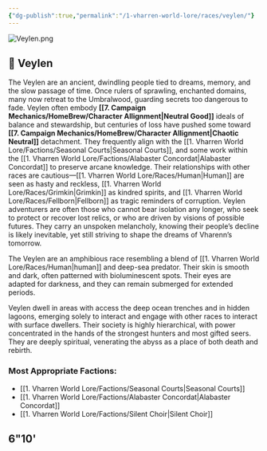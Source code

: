 ```yaml
---
{"dg-publish":true,"permalink":"/1-vharren-world-lore/races/veylen/"}
---
```


![Veylen.png](/img/user/z.%20Assets/Veylen.png)
## 🌙 **Veylen**

The Veylen are an ancient, dwindling people tied to dreams, memory, and the slow passage of time. Once rulers of sprawling, enchanted domains, many now retreat to the Umbralwood, guarding secrets too dangerous to fade. Veylen often embody **[[7. Campaign Mechanics/HomeBrew/Character Allignment\|Neutral Good]]** ideals of balance and stewardship, but centuries of loss have pushed some toward **[[7. Campaign Mechanics/HomeBrew/Character Allignment\|Chaotic Neutral]]** detachment. They frequently align with the [[1. Vharren World Lore/Factions/Seasonal Courts\|Seasonal Courts]], and some work within the [[1. Vharren World Lore/Factions/Alabaster Concordat\|Alabaster Concordat]] to preserve arcane knowledge. Their relationships with other races are cautious—[[1. Vharren World Lore/Races/Human\|Human]] are seen as hasty and reckless, [[1. Vharren World Lore/Races/Grimkin\|Grimkin]] as kindred spirits, and [[1. Vharren World Lore/Races/Fellborn\|Fellborn]] as tragic reminders of corruption. Veylen adventurers are often those who cannot bear isolation any longer, who seek to protect or recover lost relics, or who are driven by visions of possible futures. They carry an unspoken melancholy, knowing their people’s decline is likely inevitable, yet still striving to shape the dreams of Vharenn’s tomorrow.

The Veylen are an amphibious race resembling a blend of [[1. Vharren World Lore/Races/Human\|human]] and deep-sea predator. Their skin is smooth and dark, often patterned with bioluminescent spots. Their eyes are adapted for darkness, and they can remain submerged for extended periods.

Veylen dwell in areas with access the deep ocean trenches and in hidden lagoons, emerging solely to interact and engage with other races to interact with surface dwellers. Their society is highly hierarchical, with power concentrated in the hands of the strongest hunters and most gifted seers. They are deeply spiritual, venerating the abyss as a place of both death and rebirth.

### **Most Appropriate Factions:**
- [[1. Vharren World Lore/Factions/Seasonal Courts\|Seasonal Courts]]
- [[1. Vharren World Lore/Factions/Alabaster Concordat\|Alabaster Concordat]]
- [[1. Vharren World Lore/Factions/Silent Choir\|Silent Choir]]

6"10'
---
